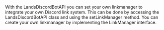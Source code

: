 With the LandsDiscordBotAPI you can set your own linkmanager to integrate your own Discord link system. This can be done by accessing the LandsDiscordBotAPI class and using the setLinkManager method.
You can create your own linkmanager by implementing the LinkManager interface.
